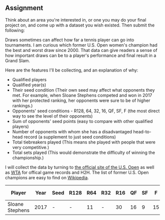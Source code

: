 ## Assignment

Think about an area you're interested in, or one you may do your final project on, and come up with a dataset you wish existed. Then submit the following:

Draws sometimes can affect how far a tennis player can go into tournaments. I am curious which former U.S. Open women's champion had the best and worst draw since 2000. That data can give readers a sense of how important draws can be to a player's performance and final result in a Grand Slam.  

Here are the features I'll be collecting, and an explanation of why:
* Qualified players
* Qualified year(s)
* Their seed condition (Their own seed may affect what opponents they met. For example, when Sloane Stephens competed and won in 2017 with her protected ranking, her opponents were sure to be of higher rankings.) 
* Opponents' seed conditions - R128, 64, 32, 16, QF, SF, F (the most direct way to see the level of their opponents)
* Sum of opponents' seed points (easy to compare with other qualified players)
* Number of opponents with whom she has a disadvantaged head-to-head record (a supplement to just seed conditions)
* Total tiebreakers played (This means she played with people that were very competitive.)
* Total sets played (This would demonstrate the difficulty of winning the championship.)

I will collect the data by turning to [the official site of the U.S. Open](https://www.usopen.org) as well as [WTA](http://www.wtatennis.com/) for offical game records and H2H. The list of former U.S. Open champions are easy to find on [Wikipedia](https://en.wikipedia.org/wiki/List_of_US_Open_women%27s_singles_champions).

Player | Year | Seed | R128 | R64 | R32 | R16| QF | SF | F | Sum | Disadvantaged H2H | Tiebreakers | Sets
 ----- | ---- | ---- | ---- | --- | --- | -- | -- | -- | --| ----| ------------------| ------------| ----
Sloane Stephens | 2017 | - | - | 11 | - | 30 | 16 | 9 | 15 | 81 | 0 | 1 | 18
